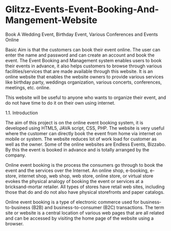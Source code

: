 # Glitzz-Events-Event-Booking-And-Mangement-Website
Book A Wedding Event, Birthday Event, Various Conferences and Events Online

Basic Aim is that the customers can book their event online. The user can enter the name and password and can create an account and book the event.
The Event Booking and Management system enables users to book their events in advance, it also helps customers to browse through various facilities/services that are made available through this website. It is an online website that enables the website owners to provide various services like birthday party, weddings organization, various concerts, conferences, meetings, etc. online.

This website will be useful to anyone who wants to organize their event, and do not have time to do it on their own using internet.

1.1. Introduction

The aim of this project is on the online event booking system, it is developed using HTML5, JAVA script, CSS, PHP. The website is very useful where the customer can directly book the event from home via internet on mobile or system. The website reduces lot of work load for
customer as well as the owner. Some of the online websites are Endless Events, Bizzabo. By this the event is booked in advance and is totally arranged by the company.

Online event booking is the process the consumers go through to book the event and the services over the Internet. An online shop, e-booking, e-store, internet shop, web shop, web store, online store, or virtual store evokes the physical analogy of booking the event or services at a bricksand-mortar retailer. All types of stores have retail web sites, including those that do and do not also have physical storefronts and paper catalogs.

Online event booking is a type of electronic commerce used for business-to-business (B2B) and business-to-consumer (B2C) transactions. The term site or website is a central location of various web pages that are all related and can be accessed by visiting the home page of the website using a browser.
